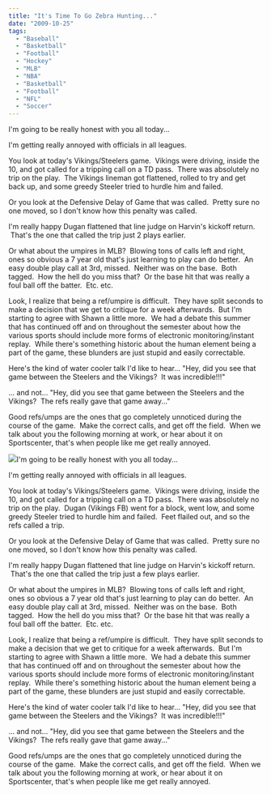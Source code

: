 ```yaml
---
title: "It's Time To Go Zebra Hunting..."
date: "2009-10-25"
tags:
  - "Baseball"
  - "Basketball"
  - "Football"
  - "Hockey"
  - "MLB"
  - "NBA"
  - "Basketball"
  - "Football"
  - "NFL"
  - "Soccer"
---
```


I'm going to be really honest with you all today...

I'm getting really annoyed with officials in all leagues.

You look at today's Vikings/Steelers game.  Vikings were driving, inside the 10, and got called for a tripping call on a TD pass.  There was absolutely no trip on the play.  The Vikings lineman got flattened, rolled to try and get back up, and some greedy Steeler tried to hurdle him and failed.

Or you look at the Defensive Delay of Game that was called.  Pretty sure no one moved, so I don't know how this penalty was called.

I'm really happy Dugan flattened that line judge on Harvin's kickoff return.  That's the one that called the trip just 2 plays earlier.

Or what about the umpires in MLB?  Blowing tons of calls left and right, ones so obvious a 7 year old that's just learning to play can do better.  An easy double play call at 3rd, missed.  Neither was on the base.  Both tagged.  How the hell do you miss that?  Or the base hit that was really a foul ball off the batter.  Etc. etc.

Look, I realize that being a ref/umpire is difficult.  They have split seconds to make a decision that we get to critique for a week afterwards.  But I'm starting to agree with Shawn a little more.  We had a debate this summer that has continued off and on throughout the semester about how the various sports should include more forms of electronic monitoring/instant replay.  While there's something historic about the human element being a part of the game, these blunders are just stupid and easily correctable.

Here's the kind of water cooler talk I'd like to hear... "Hey, did you see that game between the Steelers and the Vikings?  It was incredible!!!"

... and not... "Hey, did you see that game between the Steelers and the Vikings?  The refs really gave that game away..."

Good refs/umps are the ones that go completely unnoticed during the course of the game.  Make the correct calls, and get off the field.  When we talk about you the following morning at work, or hear about it on Sportscenter, that's when people like me get really annoyed.

![](images/referee_50942.jpg)I'm going to be really honest with you all today...

I'm getting really annoyed with officials in all leagues.

You look at today's Vikings/Steelers game.  Vikings were driving, inside the 10, and got called for a tripping call on a TD pass.  There was absolutely no trip on the play.  Dugan (Vikings FB) went for a block, went low, and some greedy Steeler tried to hurdle him and failed.  Feet flailed out, and so the refs called a trip.

Or you look at the Defensive Delay of Game that was called.  Pretty sure no one moved, so I don't know how this penalty was called.

I'm really happy Dugan flattened that line judge on Harvin's kickoff return.  That's the one that called the trip just a few plays earlier.

Or what about the umpires in MLB?  Blowing tons of calls left and right, ones so obvious a 7 year old that's just learning to play can do better.  An easy double play call at 3rd, missed.  Neither was on the base.  Both tagged.  How the hell do you miss that?  Or the base hit that was really a foul ball off the batter.  Etc. etc.

Look, I realize that being a ref/umpire is difficult.  They have split seconds to make a decision that we get to critique for a week afterwards.  But I'm starting to agree with Shawn a little more.  We had a debate this summer that has continued off and on throughout the semester about how the various sports should include more forms of electronic monitoring/instant replay.  While there's something historic about the human element being a part of the game, these blunders are just stupid and easily correctable.

Here's the kind of water cooler talk I'd like to hear... "Hey, did you see that game between the Steelers and the Vikings?  It was incredible!!!"

... and not... "Hey, did you see that game between the Steelers and the Vikings?  The refs really gave that game away..."

Good refs/umps are the ones that go completely unnoticed during the course of the game.  Make the correct calls, and get off the field.  When we talk about you the following morning at work, or hear about it on Sportscenter, that's when people like me get really annoyed.
